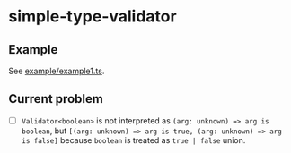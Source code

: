 # simple-type-validator

## Example

See [example/example1.ts](example/example1.ts).

## Current problem

- [ ] `Validator<boolean>` is not interpreted as `(arg: unknown) => arg is boolean`, but `[(arg: unknown) => arg is true, (arg: unknown) => arg is false]` because `boolean` is treated as `true | false` union.
